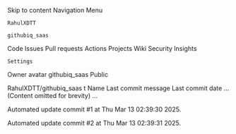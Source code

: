 Skip to content
Navigation Menu

    RahulXDTT

    githubiq_saas

Code
Issues
Pull requests
Actions
Projects
Wiki
Security
Insights

    Settings

Owner avatar
githubiq_saas
Public

RahulXDTT/githubiq_saas
t
Name	Last commit message
	Last commit date
... (Content omitted for brevity) ...


Automated update commit #1 at Thu Mar 13 02:39:30 2025.

Automated update commit #2 at Thu Mar 13 02:39:31 2025.